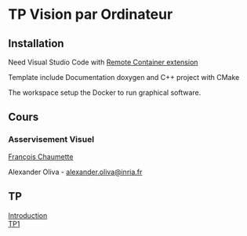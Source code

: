 # TP Vision par Ordinateur

## Installation
Need Visual Studio Code with [Remote Container extension](https://marketplace.visualstudio.com/items?itemName=ms-vscode-remote.vscode-remote-extensionpack)  

Template include Documentation doxygen and C++ project with CMake  

The workspace setup the Docker to run graphical software.

## Cours

### Asservisement Visuel
[François Chaumette](https://team.inria.fr/rainbow/fr/team/francois-chaumette/)

Alexander Oliva - alexander.oliva@inria.fr

## TP
[Introduction](Intro.md)  
[TP1](TP1.md)